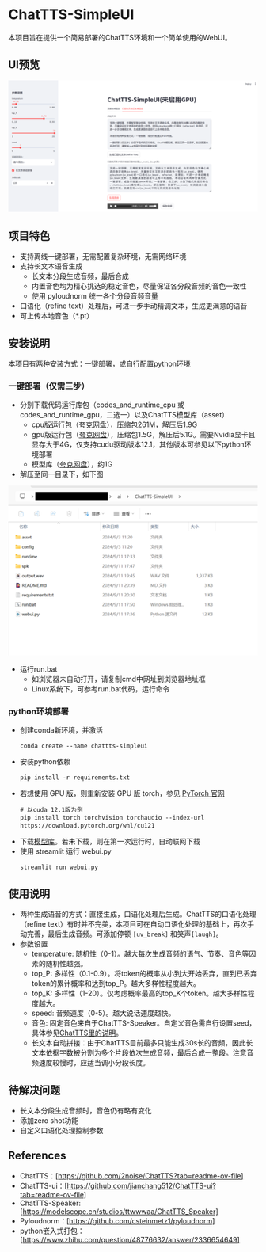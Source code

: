# ChatTTS-SimpleUI

本项目旨在提供一个简易部署的ChatTTS环境和一个简单使用的WebUI。

## UI预览

![预览图](./view/cpu.png)

## 项目特色
- 支持离线一键部署，无需配置复杂环境，无需网络环境
- 支持长文本语音生成
    - 长文本分段生成音频，最后合成
    - 内置音色均为精心挑选的稳定音色，尽量保证各分段音频的音色一致性
    - 使用 pyloudnorm 统一各个分段音频音量
- 口语化（refine text）处理后，可进一步手动精调文本，生成更满意的语音
- 可上传本地音色（*.pt）

## 安装说明
本项目有两种安装方式：一键部署，或自行配置python环境
### 一键部署（仅需三步）
- 分别下载代码运行库包（codes_and_runtime_cpu 或 codes_and_runtime_gpu，二选一）以及ChatTTS模型库（asset）
    - cpu版运行包（[夸克网盘](https://pan.quark.cn/s/472d4ed93a61)），压缩包261M，解压后1.9G
    - gpu版运行包（[夸克网盘](https://pan.quark.cn/s/388841eeacb6)），压缩包1.5G，解压后5.1G。需要Nvidia显卡且显存大于4G，仅支持cudu驱动版本12.1，其他版本可参见以下python环境部署
    - 模型库（[夸克网盘](https://pan.quark.cn/s/be3c00672fbf)），约1G
- 解压至同一目录下，如下图

![文件目录](./view/files.png)

- 运行run.bat
    - 如浏览器未自动打开，请复制cmd中网址到浏览器地址框
    - Linux系统下，可参考run.bat代码，运行命令

### python环境部署
- 创建conda新环境，并激活
    ```
    conda create --name chattts-simpleui
    ```
- 安装python依赖
    ```
    pip install -r requirements.txt
    ```
- 若想使用 GPU 版，则重新安装 GPU 版 torch，参见 [PyTorch 官网](https://pytorch.org/get-started/locally/)
    ```
    # 以cuda 12.1版为例
    pip install torch torchvision torchaudio --index-url https://download.pytorch.org/whl/cu121
    ```
- 下载[模型库]()。若未下载，则在第一次运行时，自动联网下载
- 使用 streamlit 运行 webui.py
    ```
    streamlit run webui.py
    ```

## 使用说明
- 两种生成语音的方式：直接生成，口语化处理后生成。ChatTTS的口语化处理（refine text）有时并不完美，本项目可在自动口语化处理的基础上，再次手动完善，最后生成音频。可添加停顿 `[uv_break]` 和笑声`[laugh]`。
- 参数设置
    - temperature: 随机性（0-1）。越大每次生成音频的语气、节奏、音色等因素的随机性越强。
    - top_P: 多样性（0.1-0.9）。将token的概率从小到大开始丢弃，直到已丢弃token的累计概率和达到top_P。越大多样性程度越大。
    - top_K: 多样性（1-20）。仅考虑概率最高的top_K个token。越大多样性程度越大。
    - speed: 音频速度（0-5）。越大说话速度越快。
    - 音色: 固定音色来自于ChatTTS-Speaker。自定义音色需自行设置seed，具体参见[ChatTTS里的说明](https://github.com/2noise/ChatTTS?tab=readme-ov-file)。
    - 长文本自动拼接：由于ChatTTS目前最多只能生成30s长的音频，因此长文本依据字数被分割为多个片段依次生成音频，最后合成一整段。注意音频速度较慢时，应适当调小分段长度。

## 待解决问题
- 长文本分段生成音频时，音色仍有略有变化
- 添加zero shot功能
- 自定义口语化处理控制参数

## References
- ChatTTS：[https://github.com/2noise/ChatTTS?tab=readme-ov-file]
- ChatTTS-ui：[https://github.com/jianchang512/ChatTTS-ui?tab=readme-ov-file]
- ChatTTS-Speaker: [https://modelscope.cn/studios/ttwwwaa/ChatTTS_Speaker]
- Pyloudnorm：[https://github.com/csteinmetz1/pyloudnorm]
- python嵌入式打包：[https://www.zhihu.com/question/48776632/answer/2336654649]

